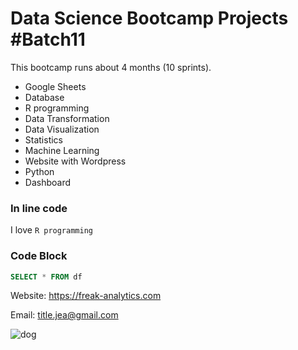 # Data Science Bootcamp Projects #Batch11
This bootcamp runs about 4 months (10 sprints).

- Google Sheets
- Database
- R programming
- Data Transformation
- Data Visualization
- Statistics
- Machine Learning
- Website with Wordpress
- Python
- Dashboard

### In line code
I love `R programming`

### Code Block
```sql
SELECT * FROM df
```

Website: https://freak-analytics.com

Email: title.jea@gmail.com

![dog](https://thumbs.dreamstime.com/b/happy-golden-retriever-puppy-seven-week-old-outdoors-sunny-day-46046484.jpg)
